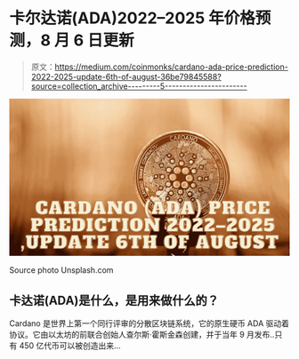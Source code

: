 # 卡尔达诺(ADA)2022–2025 年价格预测，8 月 6 日更新

> 原文：<https://medium.com/coinmonks/cardano-ada-price-prediction-2022-2025-update-6th-of-august-36be79845588?source=collection_archive---------5----------------------->

![](img/9b3df1f872c4d696af2646c56fe0735a.png)

Source photo Unsplash.com

## 卡达诺(ADA)是什么，是用来做什么的？

Cardano 是世界上第一个同行评审的分散区块链系统，它的原生硬币 ADA 驱动着协议。它由以太坊的前联合创始人查尔斯·霍斯金森创建，并于当年 9 月发布..只有 450 亿代币可以被创造出来…